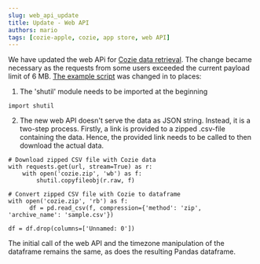 ```yaml
---
slug: web_api_update
title: Update - Web API
authors: mario
tags: [cozie-apple, cozie, app store, web API]
---
```


We have updated the web APi for [Cozie data retrieval](/docs/download_data/data_download_offline). The change became necessary as the requests from some users exceeded the current payload limit of 6 MB. 
[The example script](/docs/download_data/data_download_offline) was changed in to places:
1. The 'shutil' module needs to be imported at the beginning

```
import shutil
```

<!--truncate-->

2. The new web API doesn't serve the data as JSON string. Instead, it is a two-step process. Firstly, a link is provided to a zipped .csv-file containing the data. Hence, the provided link needs to be called to then download the actual data.

```
# Download zipped CSV file with Cozie data
with requests.get(url, stream=True) as r:
    with open('cozie.zip', 'wb') as f:
        shutil.copyfileobj(r.raw, f)

# Convert zipped CSV file with Cozie to dataframe
with open('cozie.zip', 'rb') as f:
      df = pd.read_csv(f, compression={'method': 'zip', 'archive_name': 'sample.csv'})

df = df.drop(columns=['Unnamed: 0'])
```

The initial call of the web API and the timezone manipulation of the dataframe remains the same, as does the resulting Pandas dataframe.
